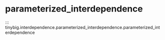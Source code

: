 # parameterized_interdependence

::: tinybig.interdependence.parameterized_interdependence.parameterized_interdependence